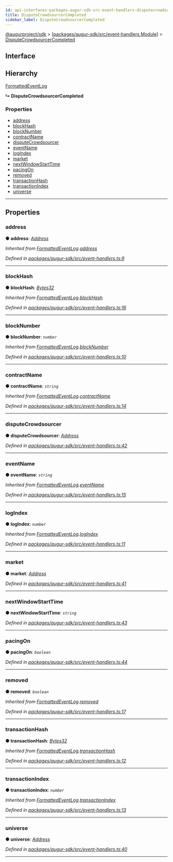 ```yaml
---
id: api-interfaces-packages-augur-sdk-src-event-handlers-disputecrowdsourcercompleted
title: DisputeCrowdsourcerCompleted
sidebar_label: DisputeCrowdsourcerCompleted
---
```


[@augurproject/sdk](api-readme.md) > [[packages/augur-sdk/src/event-handlers Module]](api-modules-packages-augur-sdk-src-event-handlers-module.md) > [DisputeCrowdsourcerCompleted](api-interfaces-packages-augur-sdk-src-event-handlers-disputecrowdsourcercompleted.md)

## Interface

## Hierarchy

 [FormattedEventLog](api-interfaces-packages-augur-sdk-src-event-handlers-formattedeventlog.md)

**↳ DisputeCrowdsourcerCompleted**

### Properties

* [address](api-interfaces-packages-augur-sdk-src-event-handlers-disputecrowdsourcercompleted.md#address)
* [blockHash](api-interfaces-packages-augur-sdk-src-event-handlers-disputecrowdsourcercompleted.md#blockhash)
* [blockNumber](api-interfaces-packages-augur-sdk-src-event-handlers-disputecrowdsourcercompleted.md#blocknumber)
* [contractName](api-interfaces-packages-augur-sdk-src-event-handlers-disputecrowdsourcercompleted.md#contractname)
* [disputeCrowdsourcer](api-interfaces-packages-augur-sdk-src-event-handlers-disputecrowdsourcercompleted.md#disputecrowdsourcer)
* [eventName](api-interfaces-packages-augur-sdk-src-event-handlers-disputecrowdsourcercompleted.md#eventname)
* [logIndex](api-interfaces-packages-augur-sdk-src-event-handlers-disputecrowdsourcercompleted.md#logindex)
* [market](api-interfaces-packages-augur-sdk-src-event-handlers-disputecrowdsourcercompleted.md#market)
* [nextWindowStartTime](api-interfaces-packages-augur-sdk-src-event-handlers-disputecrowdsourcercompleted.md#nextwindowstarttime)
* [pacingOn](api-interfaces-packages-augur-sdk-src-event-handlers-disputecrowdsourcercompleted.md#pacingon)
* [removed](api-interfaces-packages-augur-sdk-src-event-handlers-disputecrowdsourcercompleted.md#removed)
* [transactionHash](api-interfaces-packages-augur-sdk-src-event-handlers-disputecrowdsourcercompleted.md#transactionhash)
* [transactionIndex](api-interfaces-packages-augur-sdk-src-event-handlers-disputecrowdsourcercompleted.md#transactionindex)
* [universe](api-interfaces-packages-augur-sdk-src-event-handlers-disputecrowdsourcercompleted.md#universe)

---

## Properties

<a id="address"></a>

###  address

**● address**: *[Address](api-modules-packages-augur-sdk-src-event-handlers-module.md#address)*

*Inherited from [FormattedEventLog](api-interfaces-packages-augur-sdk-src-event-handlers-formattedeventlog.md).[address](api-interfaces-packages-augur-sdk-src-event-handlers-formattedeventlog.md#address)*

*Defined in [packages/augur-sdk/src/event-handlers.ts:9](https://github.com/AugurProject/augur/blob/a689f5d0f9/packages/augur-sdk/src/event-handlers.ts#L9)*

___
<a id="blockhash"></a>

###  blockHash

**● blockHash**: *[Bytes32](api-modules-packages-augur-sdk-src-event-handlers-module.md#bytes32)*

*Inherited from [FormattedEventLog](api-interfaces-packages-augur-sdk-src-event-handlers-formattedeventlog.md).[blockHash](api-interfaces-packages-augur-sdk-src-event-handlers-formattedeventlog.md#blockhash)*

*Defined in [packages/augur-sdk/src/event-handlers.ts:16](https://github.com/AugurProject/augur/blob/a689f5d0f9/packages/augur-sdk/src/event-handlers.ts#L16)*

___
<a id="blocknumber"></a>

###  blockNumber

**● blockNumber**: *`number`*

*Inherited from [FormattedEventLog](api-interfaces-packages-augur-sdk-src-event-handlers-formattedeventlog.md).[blockNumber](api-interfaces-packages-augur-sdk-src-event-handlers-formattedeventlog.md#blocknumber)*

*Defined in [packages/augur-sdk/src/event-handlers.ts:10](https://github.com/AugurProject/augur/blob/a689f5d0f9/packages/augur-sdk/src/event-handlers.ts#L10)*

___
<a id="contractname"></a>

###  contractName

**● contractName**: *`string`*

*Inherited from [FormattedEventLog](api-interfaces-packages-augur-sdk-src-event-handlers-formattedeventlog.md).[contractName](api-interfaces-packages-augur-sdk-src-event-handlers-formattedeventlog.md#contractname)*

*Defined in [packages/augur-sdk/src/event-handlers.ts:14](https://github.com/AugurProject/augur/blob/a689f5d0f9/packages/augur-sdk/src/event-handlers.ts#L14)*

___
<a id="disputecrowdsourcer"></a>

###  disputeCrowdsourcer

**● disputeCrowdsourcer**: *[Address](api-modules-packages-augur-sdk-src-event-handlers-module.md#address)*

*Defined in [packages/augur-sdk/src/event-handlers.ts:42](https://github.com/AugurProject/augur/blob/a689f5d0f9/packages/augur-sdk/src/event-handlers.ts#L42)*

___
<a id="eventname"></a>

###  eventName

**● eventName**: *`string`*

*Inherited from [FormattedEventLog](api-interfaces-packages-augur-sdk-src-event-handlers-formattedeventlog.md).[eventName](api-interfaces-packages-augur-sdk-src-event-handlers-formattedeventlog.md#eventname)*

*Defined in [packages/augur-sdk/src/event-handlers.ts:15](https://github.com/AugurProject/augur/blob/a689f5d0f9/packages/augur-sdk/src/event-handlers.ts#L15)*

___
<a id="logindex"></a>

###  logIndex

**● logIndex**: *`number`*

*Inherited from [FormattedEventLog](api-interfaces-packages-augur-sdk-src-event-handlers-formattedeventlog.md).[logIndex](api-interfaces-packages-augur-sdk-src-event-handlers-formattedeventlog.md#logindex)*

*Defined in [packages/augur-sdk/src/event-handlers.ts:11](https://github.com/AugurProject/augur/blob/a689f5d0f9/packages/augur-sdk/src/event-handlers.ts#L11)*

___
<a id="market"></a>

###  market

**● market**: *[Address](api-modules-packages-augur-sdk-src-event-handlers-module.md#address)*

*Defined in [packages/augur-sdk/src/event-handlers.ts:41](https://github.com/AugurProject/augur/blob/a689f5d0f9/packages/augur-sdk/src/event-handlers.ts#L41)*

___
<a id="nextwindowstarttime"></a>

###  nextWindowStartTime

**● nextWindowStartTime**: *`string`*

*Defined in [packages/augur-sdk/src/event-handlers.ts:43](https://github.com/AugurProject/augur/blob/a689f5d0f9/packages/augur-sdk/src/event-handlers.ts#L43)*

___
<a id="pacingon"></a>

###  pacingOn

**● pacingOn**: *`boolean`*

*Defined in [packages/augur-sdk/src/event-handlers.ts:44](https://github.com/AugurProject/augur/blob/a689f5d0f9/packages/augur-sdk/src/event-handlers.ts#L44)*

___
<a id="removed"></a>

###  removed

**● removed**: *`boolean`*

*Inherited from [FormattedEventLog](api-interfaces-packages-augur-sdk-src-event-handlers-formattedeventlog.md).[removed](api-interfaces-packages-augur-sdk-src-event-handlers-formattedeventlog.md#removed)*

*Defined in [packages/augur-sdk/src/event-handlers.ts:17](https://github.com/AugurProject/augur/blob/a689f5d0f9/packages/augur-sdk/src/event-handlers.ts#L17)*

___
<a id="transactionhash"></a>

###  transactionHash

**● transactionHash**: *[Bytes32](api-modules-packages-augur-sdk-src-event-handlers-module.md#bytes32)*

*Inherited from [FormattedEventLog](api-interfaces-packages-augur-sdk-src-event-handlers-formattedeventlog.md).[transactionHash](api-interfaces-packages-augur-sdk-src-event-handlers-formattedeventlog.md#transactionhash)*

*Defined in [packages/augur-sdk/src/event-handlers.ts:12](https://github.com/AugurProject/augur/blob/a689f5d0f9/packages/augur-sdk/src/event-handlers.ts#L12)*

___
<a id="transactionindex"></a>

###  transactionIndex

**● transactionIndex**: *`number`*

*Inherited from [FormattedEventLog](api-interfaces-packages-augur-sdk-src-event-handlers-formattedeventlog.md).[transactionIndex](api-interfaces-packages-augur-sdk-src-event-handlers-formattedeventlog.md#transactionindex)*

*Defined in [packages/augur-sdk/src/event-handlers.ts:13](https://github.com/AugurProject/augur/blob/a689f5d0f9/packages/augur-sdk/src/event-handlers.ts#L13)*

___
<a id="universe"></a>

###  universe

**● universe**: *[Address](api-modules-packages-augur-sdk-src-event-handlers-module.md#address)*

*Defined in [packages/augur-sdk/src/event-handlers.ts:40](https://github.com/AugurProject/augur/blob/a689f5d0f9/packages/augur-sdk/src/event-handlers.ts#L40)*

___

